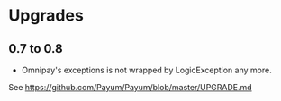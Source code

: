 # Upgrades

## 0.7 to 0.8

* Omnipay's exceptions is not wrapped by LogicException any more.

See https://github.com/Payum/Payum/blob/master/UPGRADE.md